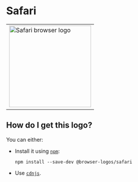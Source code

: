 # Safari

<table>
    <tr height=230>
        <td>
            <a href="https://github.com/alrra/browser-logos/tree/af1c11baf549458f4980affba2ea90a903fa62ed/src/safari">
                <img width=220 src="https://raw.githubusercontent.com/alrra/browser-logos/af1c11baf549458f4980affba2ea90a903fa62ed/src/safari/safari_512x512.png" alt="Safari browser logo">
            </a>
        </td>
    </tr>
</table>

## How do I get this logo?

You can either:

* Install it using [`npm`][npm]:

  `npm install --save-dev @browser-logos/safari`

* Use [`cdnjs`][cdnjs].

<!-- Link labels: -->

[cdnjs]: https://cdnjs.com/libraries/browser-logos
[npm]: https://www.npmjs.com/
